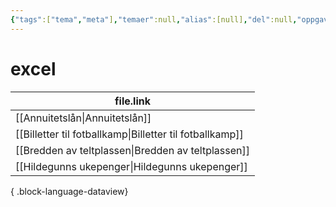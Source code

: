 ```yaml
---
{"tags":["tema","meta"],"temaer":null,"alias":[null],"del":null,"oppgave":null,"fag":null,"eksamen":null,"dg-publish":true,"title":"excel","date":"2023-06-01","modified":"2023-06-01","permalink":"/temaer/excel/","dgPassFrontmatter":true}
---
```



# excel
| file.link                                                   |
| ----------------------------------------------------------- |
| [[Annuitetslån\|Annuitetslån]]                           |
| [[Billetter til fotballkamp\|Billetter til fotballkamp]] |
| [[Bredden av teltplassen\|Bredden av teltplassen]]       |
| [[Hildegunns ukepenger\|Hildegunns ukepenger]]           |

{ .block-language-dataview}
